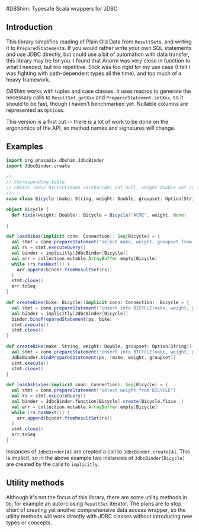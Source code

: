 #DBShim: Typesafe Scala wrappers for JDBC

## Introduction

This library simplifies reading of Plain Old Data from `ResultSet`s, and writing 
it to `PreparedStatement`s.  If you would rather write your own SQL statements 
and use JDBC directly, but could use a bit of automation with data transfer, 
this library may be for you. I found that Anorm was very close in function 
to what I needed, but too repetitive. Slick was too rigid for my use case 
(I felt I was fighting with path-dependent types all the time), and too
much of a heavy framework.

*DBShim* works with tuples and case classes. It uses macros to generate the 
necessary calls to `ResultSet.getXxx` and `PreparedStatement.setXxx`, so it 
should to be fast, though I haven't benchmarked yet. Nullable columns are 
represented as `Option`s.

This version is a first cut -- there is a lot of work to be done on the ergonomics
of the API, so method names and signatures will change.

## Examples

```scala
import org.phasanix.dbshim.JdbcBinder
import JdbcBinder.create

//
// Corresponding table: 
// CREATE TABLE BICYCLE(make varchar(40) not null, weight double not null, groupset varchar(40) null);
//
case class Bicycle (make: String, weight: Double, groupset: Option[String])

object Bicycle {
  def fixie(weight: Double): Bicycle = Bicycle("ACME", weight, None)

}

def loadBikes(implicit conn: Connection): Seq[Bicycle] = {
  val stmt = conn.prepareStatement("select make, weight, groupset from BICYCLE")
  val rs = stmt.executeQuery()
  val binder = implicitly[JdbcBinder[Bicycle]]
  val arr = collection.mutable.ArrayBuffer.empty[Bicycle]
  while (rs.hasNext()) {
    arr.append(binder.fromResultSet(rs))
  }
  stmt.close()
  arr.toSeq
}

def createBike(bike: Bicycle)(implicit conn: Connection): Bicycle = {
  val stmt = conn.prepareStatement("insert into BICYCLE(make, weight, groupset) values(?,?,?)")
  val binder = implicitly[JdbcBinder[Bicycle]]
  binder.bindPreparedStatement(ps, bike)
  stmt.execute()
  stmt.close()
}

def createBike(make: String, weight: Double, groupset: Option[String])(implicit conn: Connection): Bicycle = {
  val stmt = conn.prepareStatement("insert into BICYCLE(make, weight, groupset) values(?,?,?)")
  JdbcBinder.bindPreparedStatement(ps, (make, weight, groupset))
  stmt.execute()
  stmt.close()
}

def loadAsFixies(implicit conn: Connection): Seq[Bicycle] = {
  val stmt = conn.prepareStatement("select weight from BICYCLE")
  val rs = stmt.executeQuery()
  val binder = JdbcBinder.function[Bicycle].create(Bicycle.fixie _)
  val arr = collection.mutable.ArrayBuffer.empty[Bicycle]
  while (rs.hasNext()) {
    arr.append(binder.fromResultSet(rs))
  }
  stmt.close()
  arr.toSeq
}

```

Instances of `JdbcBinder[A]` are created a call to `JdbcBinder.create[A]`. This 
is implicit, so in the above example two instances of `JdbcBinder[Bicycle]` are
created by the calls to `implicitly`.

## Utility methods
Although it's not the focus of this library, there are some utility methods in `Db`, for 
example an auto-closing `ResultSet` iterator. The plans are to stop short of creating
yet another comprehensive data access wrapper, so the utility methods will work directly
with JDBC classes without introducing new types or concepts.